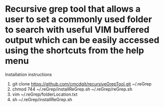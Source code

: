 
# Recursive grep tool that allows a user to set a commonly used folder to search with useful VIM buffered output which can be easily accessed using the shortcuts from the help menu

 Installation instructions

  1) git clone https://github.com/cmcdgit/recursiveGrepTool.git ~/.reGrep
  2) chmod 744 ~/.reGrep/installReGrep.sh ~/.reGrep/reGrep.sh
  3) vim ~/.reGrep/folderLocation.txt  
  4) sh ~/.reGrep/installReGrep.sh


